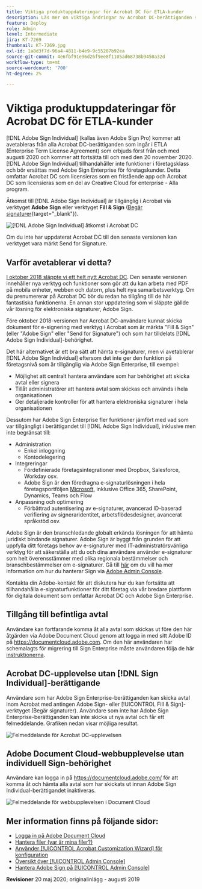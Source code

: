 ```yaml
---
title: Viktiga produktuppdateringar för Acrobat DC för ETLA-kunder
description: Läs mer om viktiga ändringar av Acrobat DC-berättiganden som ingår i ETLA (Enterprise Term License Agreement) som erbjuds från och med augusti 2020 till och med den 20 november 2020
feature: Deploy
role: Admin
level: Intermediate
jira: KT-7269
thumbnail: KT-7269.jpg
exl-id: 1a8d3f7d-96a4-4811-b4e9-9c55287b92ea
source-git-commit: 4e6fbf91e96d26f9ee8f1105ad68738b9450a32d
workflow-type: tm+mt
source-wordcount: '700'
ht-degree: 2%

---
```


# Viktiga produktuppdateringar för Acrobat DC för ETLA-kunder

[!DNL Adobe Sign Individual] (kallas även Adobe Sign Pro) kommer att avetableras från alla Acrobat DC-berättiganden som ingår i ETLA (Enterprise Term License Agreement) som erbjuds först från och med augusti 2020 och kommer att fortsätta till och med den 20 november 2020. [!DNL Adobe Sign Individual] tillhandahåller inte funktioner i företagsklass och bör ersättas med Adobe Sign Enterprise för företagskunder. Detta omfattar Acrobat DC som licensieras som en fristående app och Acrobat DC som licensieras som en del av Creative Cloud for enterprise - Alla program.

Åtkomst till [!DNL Adobe Sign Individual] är tillgänglig i Acrobat via verktyget **Adobe Sign** eller verktyget **Fill &amp; Sign** ([Begär signaturer](https://www.adobe.com/se/acrobat/online/request-signature.html){target="_blank"}).

![[!DNL Adobe Sign Individual] åtkomst i Acrobat DC](../assets/Deploy_SignEntitle1.png)

Om du inte har uppdaterat Acrobat DC till den senaste versionen kan verktyget vara märkt Send for Signature.

## Varför avetablerar vi detta?

[I oktober 2018 släppte vi ett helt nytt Acrobat DC](https://news.adobe.com/news/news-details/2018/Adobe-Redefines-What-Is-Possible-With-PDF-With-All-New-Acrobat-DC). Den senaste versionen innehåller nya verktyg och funktioner som gör att du kan arbeta med PDF på mobila enheter, webben och datorn, plus helt nya samarbetsverktyg. Om du prenumererar på Acrobat DC bör du redan ha tillgång till de här fantastiska funktionerna. En annan stor uppdatering som vi släppte gällde vår lösning för elektroniska signaturer, Adobe Sign.

Före oktober 2018-versionen har Acrobat DC-användare kunnat skicka dokument för e-signering med verktyg i Acrobat som är märkta &quot;Fill &amp; Sign&quot; (eller &quot;Adobe Sign&quot; eller &quot;Send for Signature&quot;) och som har tilldelats [!DNL Adobe Sign Individual]-behörighet.

Det här alternativet är ett bra sätt att hämta e-signaturer, men vi avetablerar [!DNL Adobe Sign Individual] eftersom det inte ger den funktion på företagsnivå som är tillgänglig via Adobe Sign Enterprise, till exempel:

* Möjlighet att centralt hantera användare som har behörighet att skicka avtal eller signera
* Tillåt administratörer att hantera avtal som skickas och används i hela organisationen
* Ger detaljerade kontroller för att hantera elektroniska signaturer i hela organisationen

Dessutom har Adobe Sign Enterprise fler funktioner jämfört med vad som var tillgängligt i berättigandet till [!DNL Adobe Sign Individual], inklusive men inte begränsat till:

* Administration
   * Enkel inloggning
   * Kontodelegering
* Integreringar
   * Fördefinierade företagsintegrationer med Dropbox, Salesforce, Workday osv.
   * Adobe Sign är den föredragna e-signaturlösningen i hela företagsportföljen [Microsoft](https://acrobat.adobe.com/us/en/business/integrations/microsoft.html), inklusive Office 365, SharePoint, Dynamics, Teams och Flow
* Anpassning och optimering
   * Förbättrad autentisering av e-signaturer, avancerad ID-baserad verifiering av signeraridentitet, arbetsflödesdesigner, avancerat språkstöd osv.

Adobe Sign är den branschledande globalt erkända lösningen för att hämta juridiskt bindande signaturer. Adobe Sign är byggt från grunden för att uppfylla ditt företags behov av e-signaturer med IT-administratörsvänliga verktyg för att säkerställa att du och dina användare använder e-signaturer som helt överensstämmer med olika regionala bestämmelser och branschbestämmelser om e-signaturer. Gå till [här](https://helpx.adobe.com/se/enterprise/using/adobe-sign-for-enterprise.html) om du vill ha mer information om hur du hanterar Sign via [Adobe Admin Console](https://helpx.adobe.com/se/enterprise/using/admin-console.html).

Kontakta din Adobe-kontakt för att diskutera hur du kan fortsätta att tillhandahålla e-signaturfunktioner för ditt företag via vår bredare plattform för digitala dokument som omfattar Acrobat DC och Adobe Sign Enterprise.

## Tillgång till befintliga avtal

Användare kan fortfarande komma åt alla avtal som skickas ut före den här åtgärden via Adobe Document Cloud genom att logga in med sitt Adobe ID på https://documentcloud.adobe.com. Om den här användaren har schemalagts för migrering till Sign Enterprise måste användaren följa de här [instruktionerna](https://helpx.adobe.com/se/sign/kb/how-to-download-signed-documents---adobe-sign.html).

## Acrobat DC-upplevelse utan [!DNL Sign Individual]-berättigande

Användare som har Adobe Sign Enterprise-berättiganden kan skicka avtal inom Acrobat med antingen Adobe Sign- eller [!UICONTROL Fill &amp; Sign]-verktyget (Begär signaturer).
Användare som inte har Adobe Sign Enterprise-berättiganden kan inte skicka ut nya avtal och får ett felmeddelande. Grafiken nedan visar möjliga resultat.

![Felmeddelande för Acrobat DC-upplevelsen](../assets/Deploy_SignEntitle2.png)

## Adobe Document Cloud-webbupplevelse utan individuell Sign-behörighet

Användare kan logga in på https://documentcloud.adobe.com/ för att komma åt och hämta alla avtal som har skickats ut innan Adobe Sign Individual-berättigandet inaktiveras.

![Felmeddelande för webbupplevelsen i Document Cloud](../assets/Deploy_SignEntitle3.png)

## Mer information finns på följande sidor:

* [Logga in på Adobe Document Cloud](https://helpx.adobe.com/document-cloud/help/sign-in.html)
* [Hantera filer (var är mina filer?)](https://helpx.adobe.com/document-cloud/help/manage-files.html)
* [Använder [!UICONTROL Acrobat Customization Wizard] för konfiguration](https://www.adobe.com/devnet-docs/acrobatetk/tools/Wizard/WizardDC/index.html)
* [Översikt över [!UICONTROL Admin Console]](https://helpx.adobe.com/se/enterprise/using/admin-console.html)
* [Hantera Adobe Sign på [!UICONTROL Admin Console]](https://helpx.adobe.com/se/enterprise/using/adobe-sign-for-enterprise.html)

**Revisioner** 20 maj 2020; originalinlägg - augusti 2019
